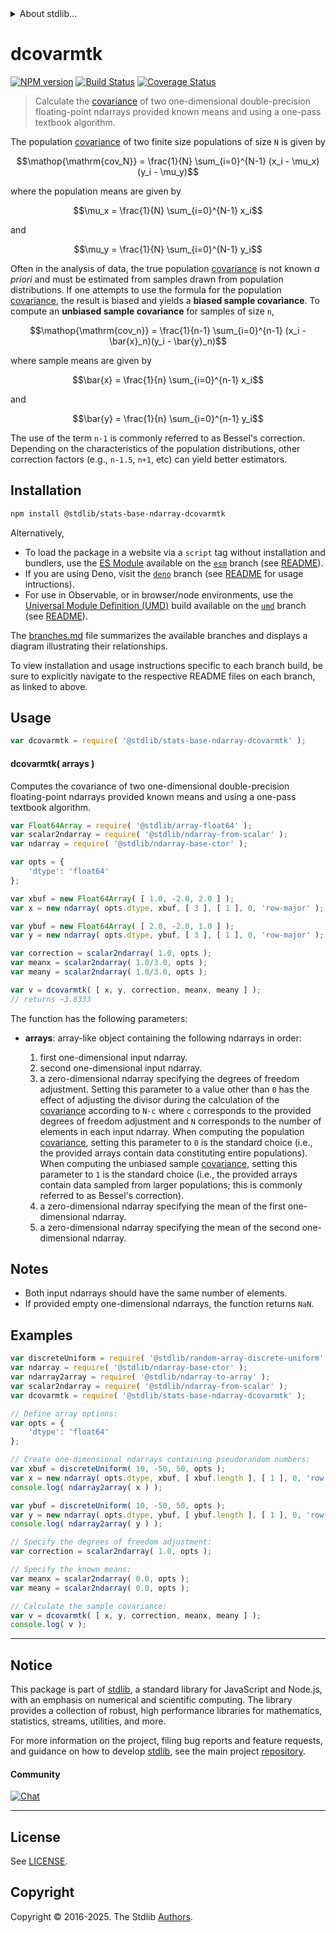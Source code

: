 <!--

@license Apache-2.0

Copyright (c) 2025 The Stdlib Authors.

Licensed under the Apache License, Version 2.0 (the "License");
you may not use this file except in compliance with the License.
You may obtain a copy of the License at

   http://www.apache.org/licenses/LICENSE-2.0

Unless required by applicable law or agreed to in writing, software
distributed under the License is distributed on an "AS IS" BASIS,
WITHOUT WARRANTIES OR CONDITIONS OF ANY KIND, either express or implied.
See the License for the specific language governing permissions and
limitations under the License.

-->


<details>
  <summary>
    About stdlib...
  </summary>
  <p>We believe in a future in which the web is a preferred environment for numerical computation. To help realize this future, we've built stdlib. stdlib is a standard library, with an emphasis on numerical and scientific computation, written in JavaScript (and C) for execution in browsers and in Node.js.</p>
  <p>The library is fully decomposable, being architected in such a way that you can swap out and mix and match APIs and functionality to cater to your exact preferences and use cases.</p>
  <p>When you use stdlib, you can be absolutely certain that you are using the most thorough, rigorous, well-written, studied, documented, tested, measured, and high-quality code out there.</p>
  <p>To join us in bringing numerical computing to the web, get started by checking us out on <a href="https://github.com/stdlib-js/stdlib">GitHub</a>, and please consider <a href="https://opencollective.com/stdlib">financially supporting stdlib</a>. We greatly appreciate your continued support!</p>
</details>

# dcovarmtk

[![NPM version][npm-image]][npm-url] [![Build Status][test-image]][test-url] [![Coverage Status][coverage-image]][coverage-url] <!-- [![dependencies][dependencies-image]][dependencies-url] -->

> Calculate the [covariance][covariance] of two one-dimensional double-precision floating-point ndarrays provided known means and using a one-pass textbook algorithm.

<section class="intro">

The population [covariance][covariance] of two finite size populations of size `N` is given by

<!-- <equation class="equation" label="eq:population_covariance" align="center" raw="\operatorname{\mathrm{cov_N}} = \frac{1}{N} \sum_{i=0}^{N-1} (x_i - \mu_x)(y_i - \mu_y)" alt="Equation for the population covariance."> -->

```math
\mathop{\mathrm{cov_N}} = \frac{1}{N} \sum_{i=0}^{N-1} (x_i - \mu_x)(y_i - \mu_y)
```

<!-- </equation> -->

where the population means are given by

<!-- <equation class="equation" label="eq:population_mean_for_x" align="center" raw="\mu_x = \frac{1}{N} \sum_{i=0}^{N-1} x_i" alt="Equation for the population mean for first array."> -->

```math
\mu_x = \frac{1}{N} \sum_{i=0}^{N-1} x_i
```

<!-- </equation> -->

and

<!-- <equation class="equation" label="eq:population_mean_for_y" align="center" raw="\mu_y = \frac{1}{N} \sum_{i=0}^{N-1} y_i" alt="Equation for the population mean for second array."> -->

```math
\mu_y = \frac{1}{N} \sum_{i=0}^{N-1} y_i
```

<!-- </equation> -->

Often in the analysis of data, the true population [covariance][covariance] is not known _a priori_ and must be estimated from samples drawn from population distributions. If one attempts to use the formula for the population [covariance][covariance], the result is biased and yields a **biased sample covariance**. To compute an **unbiased sample covariance** for samples of size `n`,

<!-- <equation class="equation" label="eq:unbiased_sample_covariance" align="center" raw="\operatorname{\mathrm{cov_n}} = \frac{1}{n-1} \sum_{i=0}^{n-1} (x_i - \bar{x}_n)(y_i - \bar{y}_n)" alt="Equation for computing an unbiased sample variance."> -->

```math
\mathop{\mathrm{cov_n}} = \frac{1}{n-1} \sum_{i=0}^{n-1} (x_i - \bar{x}_n)(y_i - \bar{y}_n)
```

<!-- </equation> -->

where sample means are given by

<!-- <equation class="equation" label="eq:sample_mean_for_x" align="center" raw="\bar{x} = \frac{1}{n} \sum_{i=0}^{n-1} x_i" alt="Equation for the sample mean for first array."> -->

```math
\bar{x} = \frac{1}{n} \sum_{i=0}^{n-1} x_i
```

<!-- </equation> -->

and

<!-- <equation class="equation" label="eq:sample_mean_for_y" align="center" raw="\bar{y} = \frac{1}{n} \sum_{i=0}^{n-1} y_i" alt="Equation for the sample mean for second array."> -->

```math
\bar{y} = \frac{1}{n} \sum_{i=0}^{n-1} y_i
```

<!-- </equation> -->

The use of the term `n-1` is commonly referred to as Bessel's correction. Depending on the characteristics of the population distributions, other correction factors (e.g., `n-1.5`, `n+1`, etc) can yield better estimators.

</section>

<!-- /.intro -->

<section class="installation">

## Installation

```bash
npm install @stdlib/stats-base-ndarray-dcovarmtk
```

Alternatively,

-   To load the package in a website via a `script` tag without installation and bundlers, use the [ES Module][es-module] available on the [`esm`][esm-url] branch (see [README][esm-readme]).
-   If you are using Deno, visit the [`deno`][deno-url] branch (see [README][deno-readme] for usage intructions).
-   For use in Observable, or in browser/node environments, use the [Universal Module Definition (UMD)][umd] build available on the [`umd`][umd-url] branch (see [README][umd-readme]).

The [branches.md][branches-url] file summarizes the available branches and displays a diagram illustrating their relationships.

To view installation and usage instructions specific to each branch build, be sure to explicitly navigate to the respective README files on each branch, as linked to above.

</section>

<section class="usage">

## Usage

```javascript
var dcovarmtk = require( '@stdlib/stats-base-ndarray-dcovarmtk' );
```

#### dcovarmtk( arrays )

Computes the covariance of two one-dimensional double-precision floating-point ndarrays provided known means and using a one-pass textbook algorithm.

```javascript
var Float64Array = require( '@stdlib/array-float64' );
var scalar2ndarray = require( '@stdlib/ndarray-from-scalar' );
var ndarray = require( '@stdlib/ndarray-base-ctor' );

var opts = {
    'dtype': 'float64'
};

var xbuf = new Float64Array( [ 1.0, -2.0, 2.0 ] );
var x = new ndarray( opts.dtype, xbuf, [ 3 ], [ 1 ], 0, 'row-major' );

var ybuf = new Float64Array( [ 2.0, -2.0, 1.0 ] );
var y = new ndarray( opts.dtype, ybuf, [ 3 ], [ 1 ], 0, 'row-major' );

var correction = scalar2ndarray( 1.0, opts );
var meanx = scalar2ndarray( 1.0/3.0, opts );
var meany = scalar2ndarray( 1.0/3.0, opts );

var v = dcovarmtk( [ x, y, correction, meanx, meany ] );
// returns ~3.8333
```

The function has the following parameters:

-   **arrays**: array-like object containing the following ndarrays in order:

    1.  first one-dimensional input ndarray.
    2.  second one-dimensional input ndarray.
    3.  a zero-dimensional ndarray specifying the degrees of freedom adjustment. Setting this parameter to a value other than `0` has the effect of adjusting the divisor during the calculation of the [covariance][covariance] according to `N-c` where `c` corresponds to the provided degrees of freedom adjustment and `N` corresponds to the number of elements in each input ndarray. When computing the population [covariance][covariance], setting this parameter to `0` is the standard choice (i.e., the provided arrays contain data constituting entire populations). When computing the unbiased sample [covariance][covariance], setting this parameter to `1` is the standard choice (i.e., the provided arrays contain data sampled from larger populations; this is commonly referred to as Bessel's correction).
    4.  a zero-dimensional ndarray specifying the mean of the first one-dimensional ndarray.
    5.  a zero-dimensional ndarray specifying the mean of the second one-dimensional ndarray.

</section>

<!-- /.usage -->

<section class="notes">

## Notes

-   Both input ndarrays should have the same number of elements.
-   If provided empty one-dimensional ndarrays, the function returns `NaN`.

</section>

<!-- /.notes -->

<section class="examples">

## Examples

<!-- eslint no-undef: "error" -->

```javascript
var discreteUniform = require( '@stdlib/random-array-discrete-uniform' );
var ndarray = require( '@stdlib/ndarray-base-ctor' );
var ndarray2array = require( '@stdlib/ndarray-to-array' );
var scalar2ndarray = require( '@stdlib/ndarray-from-scalar' );
var dcovarmtk = require( '@stdlib/stats-base-ndarray-dcovarmtk' );

// Define array options:
var opts = {
    'dtype': 'float64'
};

// Create one-dimensional ndarrays containing pseudorandom numbers:
var xbuf = discreteUniform( 10, -50, 50, opts );
var x = new ndarray( opts.dtype, xbuf, [ xbuf.length ], [ 1 ], 0, 'row-major' );
console.log( ndarray2array( x ) );

var ybuf = discreteUniform( 10, -50, 50, opts );
var y = new ndarray( opts.dtype, ybuf, [ ybuf.length ], [ 1 ], 0, 'row-major' );
console.log( ndarray2array( y ) );

// Specify the degrees of freedom adjustment:
var correction = scalar2ndarray( 1.0, opts );

// Specify the known means:
var meanx = scalar2ndarray( 0.0, opts );
var meany = scalar2ndarray( 0.0, opts );

// Calculate the sample covariance:
var v = dcovarmtk( [ x, y, correction, meanx, meany ] );
console.log( v );
```

</section>

<!-- /.examples -->

<!-- Section for related `stdlib` packages. Do not manually edit this section, as it is automatically populated. -->

<section class="related">

</section>

<!-- /.related -->

<!-- Section for all links. Make sure to keep an empty line after the `section` element and another before the `/section` close. -->


<section class="main-repo" >

* * *

## Notice

This package is part of [stdlib][stdlib], a standard library for JavaScript and Node.js, with an emphasis on numerical and scientific computing. The library provides a collection of robust, high performance libraries for mathematics, statistics, streams, utilities, and more.

For more information on the project, filing bug reports and feature requests, and guidance on how to develop [stdlib][stdlib], see the main project [repository][stdlib].

#### Community

[![Chat][chat-image]][chat-url]

---

## License

See [LICENSE][stdlib-license].


## Copyright

Copyright &copy; 2016-2025. The Stdlib [Authors][stdlib-authors].

</section>

<!-- /.stdlib -->

<!-- Section for all links. Make sure to keep an empty line after the `section` element and another before the `/section` close. -->

<section class="links">

[npm-image]: http://img.shields.io/npm/v/@stdlib/stats-base-ndarray-dcovarmtk.svg
[npm-url]: https://npmjs.org/package/@stdlib/stats-base-ndarray-dcovarmtk

[test-image]: https://github.com/stdlib-js/stats-base-ndarray-dcovarmtk/actions/workflows/test.yml/badge.svg?branch=main
[test-url]: https://github.com/stdlib-js/stats-base-ndarray-dcovarmtk/actions/workflows/test.yml?query=branch:main

[coverage-image]: https://img.shields.io/codecov/c/github/stdlib-js/stats-base-ndarray-dcovarmtk/main.svg
[coverage-url]: https://codecov.io/github/stdlib-js/stats-base-ndarray-dcovarmtk?branch=main

<!--

[dependencies-image]: https://img.shields.io/david/stdlib-js/stats-base-ndarray-dcovarmtk.svg
[dependencies-url]: https://david-dm.org/stdlib-js/stats-base-ndarray-dcovarmtk/main

-->

[chat-image]: https://img.shields.io/gitter/room/stdlib-js/stdlib.svg
[chat-url]: https://app.gitter.im/#/room/#stdlib-js_stdlib:gitter.im

[stdlib]: https://github.com/stdlib-js/stdlib

[stdlib-authors]: https://github.com/stdlib-js/stdlib/graphs/contributors

[umd]: https://github.com/umdjs/umd
[es-module]: https://developer.mozilla.org/en-US/docs/Web/JavaScript/Guide/Modules

[deno-url]: https://github.com/stdlib-js/stats-base-ndarray-dcovarmtk/tree/deno
[deno-readme]: https://github.com/stdlib-js/stats-base-ndarray-dcovarmtk/blob/deno/README.md
[umd-url]: https://github.com/stdlib-js/stats-base-ndarray-dcovarmtk/tree/umd
[umd-readme]: https://github.com/stdlib-js/stats-base-ndarray-dcovarmtk/blob/umd/README.md
[esm-url]: https://github.com/stdlib-js/stats-base-ndarray-dcovarmtk/tree/esm
[esm-readme]: https://github.com/stdlib-js/stats-base-ndarray-dcovarmtk/blob/esm/README.md
[branches-url]: https://github.com/stdlib-js/stats-base-ndarray-dcovarmtk/blob/main/branches.md

[stdlib-license]: https://raw.githubusercontent.com/stdlib-js/stats-base-ndarray-dcovarmtk/main/LICENSE

</section>

<!-- /.links -->

[covariance]: https://en.wikipedia.org/wiki/Covariance

</section>

<!-- /.links -->
